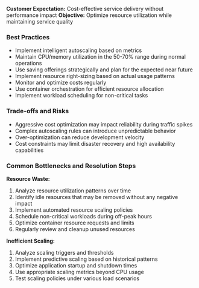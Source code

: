**Customer Expectation:** Cost-effective service delivery without performance impact
**Objective:** Optimize resource utilization while maintaining service quality

### Best Practices

- Implement intelligent autoscaling based on metrics
- Maintain CPU/memory utilization in the 50-70% range during normal operations
- Use saving offerings strategically and plan for the expected near future
- Implement resource right-sizing based on actual usage patterns
- Monitor and optimize costs regularly
- Use container orchestration for efficient resource allocation
- Implement workload scheduling for non-critical tasks

### Trade-offs and Risks

- Aggressive cost optimization may impact reliability during traffic spikes
- Complex autoscaling rules can introduce unpredictable behavior
- Over-optimization can reduce development velocity
- Cost constraints may limit disaster recovery and high availability capabilities

### Common Bottlenecks and Resolution Steps

**Resource Waste:**
1. Analyze resource utilization patterns over time
2. Identify idle resources that may be removed without any negative impact
3. Implement automated resource scaling policies
4. Schedule non-critical workloads during off-peak hours
5. Optimize container resource requests and limits
6. Regularly review and cleanup unused resources

**Inefficient Scaling:**
1. Analyze scaling triggers and thresholds
2. Implement predictive scaling based on historical patterns
3. Optimize application startup and shutdown times
4. Use appropriate scaling metrics beyond CPU usage
5. Test scaling policies under various load scenarios